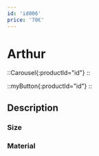 ```yaml
---
id: 'id006'
price: '70€'
---
```


# Arthur

::Carousel{:productId="id"}
::

::myButton{:productId="id"}
::


## Description

### Size

### Material

